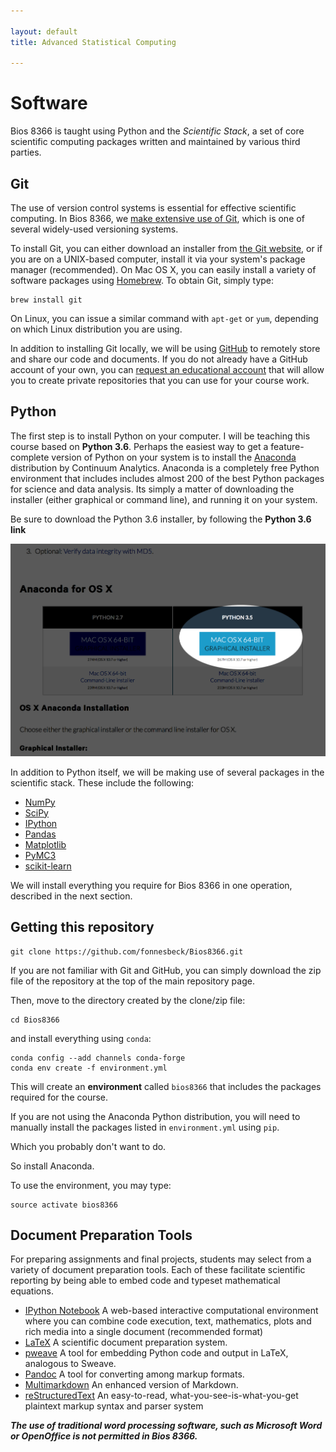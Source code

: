 ```yaml
---

layout: default
title: Advanced Statistical Computing

---
```


# Software

Bios 8366 is taught using Python and the *Scientific Stack*, a set of core scientific computing packages written and maintained by various third parties.

## Git

The use of version control systems is essential for effective scientific computing. In Bios 8366, we [make extensive use of Git](http://fonnesbeck.github.io/Bios8366/git.html), which is one of several widely-used versioning systems.

To install Git, you can either download an installer from [the Git website](http://git-scm.com), or if you are on a UNIX-based computer, install it via your system's package manager (recommended). On Mac OS X, you can easily install a variety of software packages using [Homebrew](http://mxcl.github.io/homebrew/ "Homebrew — MacPorts driving you to drink? Try Homebrew!"). To obtain Git, simply type:

    brew install git

On Linux, you can issue a similar command with `apt-get` or `yum`, depending on which Linux distribution you are using.

In addition to installing Git locally, we will be using [GitHub](https://github.com/ "GitHub · Build software better, together.") to remotely store and share our code and documents. If you do not already have a GitHub account of your own, you can [request an educational account](https://github.com/edu) that will allow you to create private repositories that you can use for your course work.

## Python

The first step is to install Python on your computer. I will be teaching this course based on **Python 3.6**. Perhaps the easiest way to get a feature-complete version of Python on your system is to install the [Anaconda](http://continuum.io/downloads.html) distribution by Continuum Analytics. Anaconda is a completely free Python environment that includes includes almost 200 of the best Python packages for science and data analysis. Its simply a matter of downloading the installer (either graphical or command line), and running it on your system.

Be sure to download the Python 3.6 installer, by following the **Python 3.6 link**

![get Python 3](images/getpy3.png)

In addition to Python itself, we will be making use of several packages in the scientific stack. These include the following:

* [NumPy](http://www.numpy.org/ "NumPy &mdash; Numpy")
* [SciPy](http://www.scipy.org/ "SciPy.org &mdash; SciPy.org")
* [IPython](http://ipython.org/ "Announcements &mdash; IPython")
* [Pandas](http://pandas.pydata.org/ "Python Data Analysis Library &mdash; pandas: Python Data Analysis Library")
* [Matplotlib](http://matplotlib.org/ "matplotlib: python plotting &mdash; Matplotlib 1.2.1 documentation")
* [PyMC3](https://github.com/pymc-devs/pymc3 "pymc-devs/pymc3 · GitHub")
* [scikit-learn](http://scikit-learn.org/ "scikit-learn: machine learning in Python &mdash; scikit-learn 0.13.1 documentation")

We will install everything you require for Bios 8366 in one operation, described in the next section.

## Getting this repository

    git clone https://github.com/fonnesbeck/Bios8366.git

If you are not familiar with Git and GitHub, you can simply download the zip file of the repository at the top of the main repository page.

Then, move to the directory created by the clone/zip file:

    cd Bios8366

and install everything using `conda`:

    conda config --add channels conda-forge
    conda env create -f environment.yml
    
This will create an **environment** called `bios8366` that includes the packages required for the course.    
    
If you are not using the Anaconda Python distribution, you will need to manually install the packages listed in `environment.yml` using `pip`.

Which you probably don't want to do.

So install Anaconda.

To use the environment, you may type:

    source activate bios8366


## Document Preparation Tools

For preparing assignments and final projects, students may select from a variety of document preparation tools. Each of these facilitate scientific reporting by being able to embed code and typeset mathematical equations.

* [IPython Notebook](http://ipython.org/notebook.html "The IPython Notebook &mdash; IPython") A web-based interactive computational environment where you can combine code execution, text, mathematics, plots and rich media into a single document (recommended format)
* [LaTeX](http://www.latex-project.org) A scientific document preparation system.
* [pweave](http://mpastell.com/pweave/ "About Pweave &mdash; Pweave - reports from data with Python") A tool for embedding Python code and output in LaTeX, analogous to Sweave.
* [Pandoc](http://johnmacfarlane.net/pandoc/ "Pandoc - About pandoc") A tool for converting among markup formats.
* [Multimarkdown](http://fletcherpenney.net/multimarkdown/ "MultiMarkdown") An enhanced version of Markdown.
* [reStructuredText](http://docutils.sourceforge.net/rst.html "reStructuredText") An easy-to-read, what-you-see-is-what-you-get plaintext markup syntax and parser system

***The use of traditional word processing software, such as Microsoft Word or OpenOffice is not permitted in Bios 8366.***
